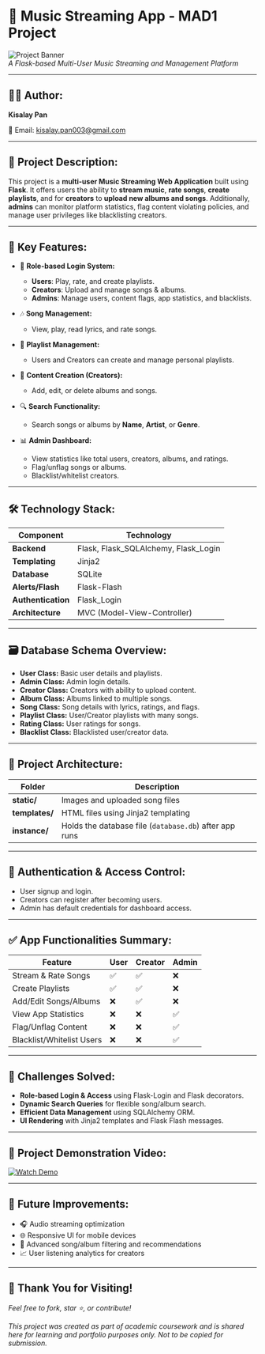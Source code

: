 # 🎵 Music Streaming App - MAD1 Project

![Project Banner](https://img.shields.io/badge/Project-MusicStreamingApp-blueviolet?style=for-the-badge)  
*A Flask-based Multi-User Music Streaming and Management Platform*

---

## 👨‍💻 Author:

**Kisalay Pan**  
 
📧 Email: [kisalay.pan003@gmail.com](mailto:kisalay.pan003@gmail.com)

---

## 📌 Project Description:

This project is a **multi-user Music Streaming Web Application** built using **Flask**. It offers users the ability to **stream music**, **rate songs**, **create playlists**, and for **creators** to **upload new albums and songs**. Additionally, **admins** can monitor platform statistics, flag content violating policies, and manage user privileges like blacklisting creators.

---

## 🎯 Key Features:

- 🔑 **Role-based Login System:**
  - **Users**: Play, rate, and create playlists.
  - **Creators**: Upload and manage songs & albums.
  - **Admins**: Manage users, content flags, app statistics, and blacklists.

- 🎶 **Song Management:**
  - View, play, read lyrics, and rate songs.

- 📂 **Playlist Management:**
  - Users and Creators can create and manage personal playlists.

- 🎤 **Content Creation (Creators):**
  - Add, edit, or delete albums and songs.

- 🔍 **Search Functionality:**
  - Search songs or albums by **Name**, **Artist**, or **Genre**.

- 📊 **Admin Dashboard:**
  - View statistics like total users, creators, albums, and ratings.
  - Flag/unflag songs or albums.
  - Blacklist/whitelist creators.

---

## 🛠️ Technology Stack:

| Component           | Technology                      |
|-------------------- |-------------------------------- |
| **Backend**         | Flask, Flask_SQLAlchemy, Flask_Login |
| **Templating**      | Jinja2 |
| **Database**        | SQLite |
| **Alerts/Flash**    | Flask-Flash |
| **Authentication**  | Flask_Login |
| **Architecture**    | MVC (Model-View-Controller) |

---

## 🗃️ Database Schema Overview:

- **User Class:** Basic user details and playlists.
- **Admin Class:** Admin login details.
- **Creator Class:** Creators with ability to upload content.
- **Album Class:** Albums linked to multiple songs.
- **Song Class:** Song details with lyrics, ratings, and flags.
- **Playlist Class:** User/Creator playlists with many songs.
- **Rating Class:** User ratings for songs.
- **Blacklist Class:** Blacklisted user/creator data.

---

## 🧱 Project Architecture:

| Folder            | Description                                      |
|------------------ |------------------------------------------------ |
| **static/**       | Images and uploaded song files |
| **templates/**    | HTML files using Jinja2 templating |
| **instance/**     | Holds the database file (`database.db`) after app runs |

---

## 🚪 Authentication & Access Control:

- User signup and login.
- Creators can register after becoming users.
- Admin has default credentials for dashboard access.

---

## ✅ App Functionalities Summary:

| Feature                  | User | Creator | Admin |
|------------------------- |---- |---- |---- |
| Stream & Rate Songs       | ✅ | ✅ | ❌ |
| Create Playlists          | ✅ | ✅ | ❌ |
| Add/Edit Songs/Albums     | ❌ | ✅ | ❌ |
| View App Statistics       | ❌ | ❌ | ✅ |
| Flag/Unflag Content       | ❌ | ❌ | ✅ |
| Blacklist/Whitelist Users | ❌ | ❌ | ✅ |

---

## 🚩 Challenges Solved:

- **Role-based Login & Access** using Flask-Login and Flask decorators.
- **Dynamic Search Queries** for flexible song/album search.
- **Efficient Data Management** using SQLAlchemy ORM.
- **UI Rendering** with Jinja2 templates and Flask Flash messages.

---

## 🎥 Project Demonstration Video:

[![Watch Demo](https://img.shields.io/badge/Project_Demo-YouTube-red?style=for-the-badge)](https://drive.google.com/file/d/1kbomvdXvVGIdFoBtXMANjv1iklybWts6/view?usp=sharing)

---

## 🌱 Future Improvements:

- 🎧 Audio streaming optimization
- 🌐 Responsive UI for mobile devices
- 🔎 Advanced song/album filtering and recommendations
- 📈 User listening analytics for creators

---

## 🌟 Thank You for Visiting!  
*Feel free to fork, star ⭐, or contribute!*

_This project was created as part of academic coursework and is shared here for learning and portfolio purposes only. Not to be copied for submission._

